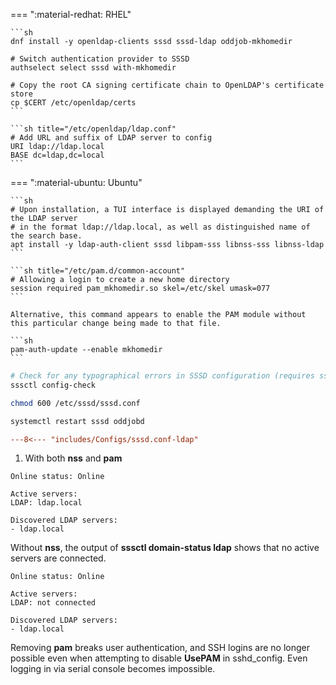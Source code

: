=== ":material-redhat: RHEL"

    ```sh
    dnf install -y openldap-clients sssd sssd-ldap oddjob-mkhomedir

    # Switch authentication provider to SSSD
    authselect select sssd with-mkhomedir

    # Copy the root CA signing certificate chain to OpenLDAP's certificate store
    cp $CERT /etc/openldap/certs
    ```

    ```sh title="/etc/openldap/ldap.conf"
    # Add URL and suffix of LDAP server to config
    URI ldap://ldap.local
    BASE dc=ldap,dc=local
    ```

=== ":material-ubuntu: Ubuntu"

    ```sh
    # Upon installation, a TUI interface is displayed demanding the URI of the LDAP server 
    # in the format ldap://ldap.local, as well as distinguished name of the search base.
    apt install -y ldap-auth-client sssd libpam-sss libnss-sss libnss-ldap
    ```

    ```sh title="/etc/pam.d/common-account"
    # Allowing a login to create a new home directory
    session required pam_mkhomedir.so skel=/etc/skel umask=077
    ```

    Alternative, this command appears to enable the PAM module without this particular change being made to that file.

    ```sh
    pam-auth-update --enable mkhomedir
    ```


```sh
# Check for any typographical errors in SSSD configuration (requires sssd-tools package)
sssctl config-check

chmod 600 /etc/sssd/sssd.conf

systemctl restart sssd oddjobd
```

```ini title="/etc/sssd/sssd.conf"
---8<--- "includes/Configs/sssd.conf-ldap"
```

1. With both **nss** and **pam**
```
Online status: Online

Active servers:
LDAP: ldap.local

Discovered LDAP servers:
- ldap.local
```
Without **nss**, the output of **sssctl domain-status ldap** shows that no active servers are connected.
``` title="Without nss"
Online status: Online

Active servers:
LDAP: not connected

Discovered LDAP servers:
- ldap.local
```
Removing **pam** breaks user authentication, and SSH logins are no longer possible even when attempting to disable **UsePAM** in sshd\_config.
Even logging in via serial console becomes impossible.
